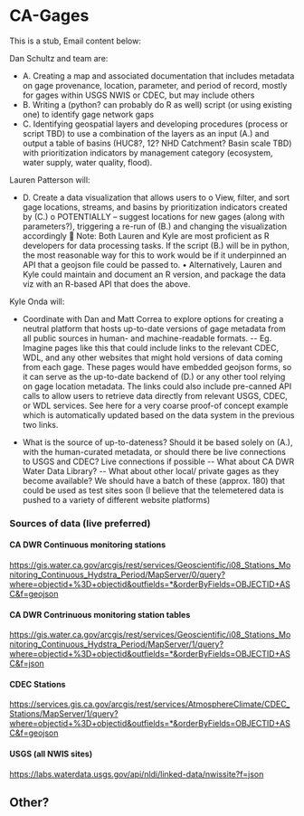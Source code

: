 # CA-Gages
This is a stub, Email content below:



Dan Schultz and team are:
-	A. Creating a map and associated documentation that includes metadata on gage provenance, location, parameter, and period of record, mostly for gages within USGS NWIS or CDEC, but may include others
-	B. Writing a (python? can probably do R as well) script (or using existing one) to identify gage network gaps
-	C. Identifying geospatial layers and developing procedures (process or script TBD) to use a combination of the layers as an input (A.) and output a table of basins (HUC8?, 12? NHD Catchment? Basin scale TBD) with prioritization indicators by management category (ecosystem, water supply, water quality, flood).



Lauren Patterson will:
-	D. Create a data visualization that allows users to
o	View, filter, and sort gage locations, streams, and basins by prioritization indicators created  by (C.)
o	POTENTIALLY – suggest locations for new gages (along with parameters?), triggering a re-run of (B.) and changing the visualization accordingly
	Note: Both Lauren and Kyle are most proficient as R developers for data processing tasks. If the script (B.) will be in python, the most reasonable way for this to work would be if it underpinned an API that a geojson file could be passed to.
•	Alternatively, Lauren and Kyle could maintain and document an R version, and package the data viz with an R-based API that does the above. 

Kyle Onda will:
*	Coordinate with Dan and Matt Correa to explore options for creating a neutral platform that hosts up-to-date versions of gage metadata from all public sources in human- and machine-readable formats.
--	Eg. Imagine pages like this  that could include links to the relevant CDEC, WDL, and any other websites that might hold versions of data coming from each gage. These pages would have embedded geojson forms, so it can serve as the up-to-date backend of (D.) or any other tool relying on gage location metadata. The links could also include pre-canned API calls to allow users to retrieve data directly from relevant USGS, CDEC, or WDL services. See here for a very coarse proof-of concept example which is automatically updated based on the data system in the previous two links.

*	What is the source of up-to-dateness? Should it be based solely on (A.), with the human-curated metadata, or should there be live connections to USGS and CDEC? Live connections if possible
-- What about CA DWR Water Data Library? 
--	What about other local/ private gages as they become available? We should have a batch of these (approx. 180) that could be used as test sites soon (I believe that the telemetered data is pushed to a variety of different website platforms)



### Sources of data (live preferred)

#### CA DWR Continuous monitoring stations
https://gis.water.ca.gov/arcgis/rest/services/Geoscientific/i08_Stations_Monitoring_Continuous_Hydstra_Period/MapServer/0/query?where=objectid+%3D+objectid&outfields=*&orderByFields=OBJECTID+ASC&f=geojson

#### CA DWR Contrinuous monitoring station tables
https://gis.water.ca.gov/arcgis/rest/services/Geoscientific/i08_Stations_Monitoring_Continuous_Hydstra_Period/MapServer/1/query?where=objectid+%3D+objectid&outfields=*&orderByFields=OBJECTID+ASC&f=json

#### CDEC Stations
https://services.gis.ca.gov/arcgis/rest/services/AtmosphereClimate/CDEC_Stations/MapServer/1/query?where=objectid+%3D+objectid&outfields=*&orderByFields=OBJECTID+ASC&f=geojson



#### USGS (all NWIS sites)
https://labs.waterdata.usgs.gov/api/nldi/linked-data/nwissite?f=json


## Other?



